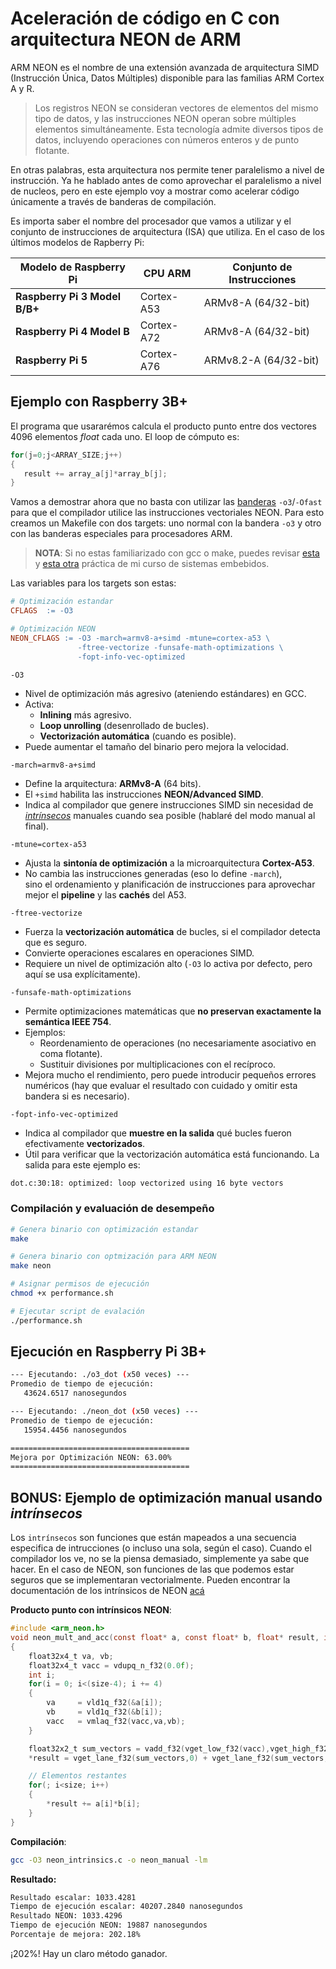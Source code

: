 # Aceleración de código en C con arquitectura NEON de ARM

ARM NEON es el nombre de una extensión avanzada de arquitectura SIMD (Instrucción Única, Datos Múltiples) disponible para las familias ARM Cortex A y R.

> Los registros NEON se consideran vectores de elementos del mismo tipo de datos, y las instrucciones NEON operan sobre múltiples elementos simultáneamente. Esta tecnología admite diversos tipos de datos, incluyendo operaciones con números enteros y de punto flotante.

En otras palabras, esta arquitectura nos permite tener paralelismo a nivel de instrucción. Ya he hablado antes de como aprovechar el paralelismo a nivel de nucleos, pero en este ejemplo voy a mostrar como acelerar código únicamente a través de banderas de compilación.

Es importa saber el nombre del procesador que vamos a utilizar y el conjunto de instrucciones de arquitectura (ISA) que utiliza. En el caso de los últimos modelos de Rapberry Pi:

| Modelo de Raspberry Pi | CPU ARM | Conjunto de Instrucciones |
| ----- | ----- | ----- |
| **Raspberry Pi 3 Model B/B+** | Cortex-A53 | ARMv8-A (64/32-bit) |
| **Raspberry Pi 4 Model B** | Cortex-A72 | ARMv8-A (64/32-bit) |
| **Raspberry Pi 5** | Cortex-A76 | ARMv8.2-A (64/32-bit) |

## Ejemplo con Raspberry 3B+

El programa que usararémos calcula el producto punto entre dos vectores 4096 elementos *float* cada uno. El loop de cómputo es:
```C
for(j=0;j<ARRAY_SIZE;j++)
{
   result += array_a[j]*array_b[j];
}
```
Vamos a demostrar ahora que no basta con utilizar las [banderas](https://gcc.gnu.org/onlinedocs/gcc/Optimize-Options.html) `-o3`/`-Ofast` para que el compilador utilice las instrucciones vectoriales NEON. Para esto creamos un Makefile con dos targets: uno normal con la bandera `-o3` y otro con las banderas especiales para procesadores ARM. 

>**NOTA**: Si no estas familiarizado con gcc o make, puedes revisar [esta](https://github.com/rescurib/Curso_Sistemas_Embebidos/tree/main/CursoSTM32/Lec_2/Practica_2_0) y [esta otra](https://github.com/rescurib/Curso_Sistemas_Embebidos/tree/main/CursoSTM32/Lec_2/Practica_2_1) práctica de mi curso de sistemas embebidos.

Las variables para los targets son estas:
```Makefile
# Optimización estandar
CFLAGS  := -O3

# Optimización NEON
NEON_CFLAGS := -O3 -march=armv8-a+simd -mtune=cortex-a53 \
               -ftree-vectorize -funsafe-math-optimizations \
               -fopt-info-vec-optimized
```

`-O3`
- Nivel de optimización más agresivo (ateniendo estándares) en GCC.  
- Activa:
  - **Inlining** más agresivo.  
  - **Loop unrolling** (desenrollado de bucles).  
  - **Vectorización automática** (cuando es posible).  
- Puede aumentar el tamaño del binario pero mejora la velocidad.

`-march=armv8-a+simd`
- Define la arquitectura: **ARMv8-A** (64 bits).  
- El `+simd` habilita las instrucciones **NEON/Advanced SIMD**.  
- Indica al compilador que genere instrucciones SIMD sin necesidad de *[intrínsecos](https://developer.arm.com/documentation/den0018/a/NEON-Intrinsics/Introduction?lang=en)* manuales cuando sea posible (hablaré del modo manual al final).

`-mtune=cortex-a53`
- Ajusta la **sintonía de optimización** a la microarquitectura **Cortex-A53**.  
- No cambia las instrucciones generadas (eso lo define `-march`),  
  sino el ordenamiento y planificación de instrucciones para aprovechar mejor el **pipeline** y las **cachés** del A53.

`-ftree-vectorize`
- Fuerza la **vectorización automática** de bucles, si el compilador detecta que es seguro.  
- Convierte operaciones escalares en operaciones SIMD.  
- Requiere un nivel de optimización alto (`-O3` lo activa por defecto, pero aquí se usa explícitamente).

`-funsafe-math-optimizations`
- Permite optimizaciones matemáticas que **no preservan exactamente la semántica IEEE 754**.  
- Ejemplos:
  - Reordenamiento de operaciones (no necesariamente asociativo en coma flotante).  
  - Sustituir divisiones por multiplicaciones con el recíproco.  
- Mejora mucho el rendimiento, pero puede introducir pequeños errores numéricos (hay que evaluar el resultado con cuidado y omitir esta bandera si es necesario).

`-fopt-info-vec-optimized`
- Indica al compilador que **muestre en la salida** qué bucles fueron efectivamente **vectorizados**.  
- Útil para verificar que la vectorización automática está funcionando. La salida para este ejemplo es:
```Bash
dot.c:30:18: optimized: loop vectorized using 16 byte vectors
``` 

### Compilación y evaluación de desempeño
```Bash
# Genera binario con optimización estandar
make

# Genera binario con optmización para ARM NEON
make neon

# Asignar permisos de ejecución
chmod +x performance.sh

# Ejecutar script de evalación
./performance.sh
```

## Ejecución en Raspberry Pi 3B+
```Bash
--- Ejecutando: ./o3_dot (x50 veces) ---
Promedio de tiempo de ejecución:
   43624.6517 nanosegundos

--- Ejecutando: ./neon_dot (x50 veces) ---
Promedio de tiempo de ejecución:
   15954.4456 nanosegundos

========================================
Mejora por Optimización NEON: 63.00%
========================================
```

## BONUS: Ejemplo de optimización manual usando *intrínsecos*

Los `intrínsecos` son funciones que están mapeados a una secuencia especifica de intrucciones (o incluso una sola, según el caso). Cuando el compilador los ve, no se la piensa demasiado, simplemente ya sabe que hacer. En el caso de NEON, son funciones de las que podemos estar seguros que se implementaran vectorialmente. Pueden encontrar la documentación de los intrínsicos de NEON [acá](https://developer.arm.com/documentation/dui0491/i/Using-NEON-Support/Intrinsics?lang=en)

**Producto punto con intrínsicos NEON**:
```C
#include <arm_neon.h>
void neon_mult_and_acc(const float* a, const float* b, float* result, int size)
{
    float32x4_t va, vb;
    float32x4_t vacc = vdupq_n_f32(0.0f);
    int i;
    for(i = 0; i<(size-4); i += 4)
    {
        va     = vld1q_f32(&a[i]);
        vb     = vld1q_f32(&b[i]);
        vacc   = vmlaq_f32(vacc,va,vb);
    }

    float32x2_t sum_vectors = vadd_f32(vget_low_f32(vacc),vget_high_f32(vacc));
    *result = vget_lane_f32(sum_vectors,0) + vget_lane_f32(sum_vectors,1);

    // Elementos restantes
    for(; i<size; i++)
    {
        *result += a[i]*b[i];
    }
}
```

**Compilación**:
```Bash
gcc -O3 neon_intrinsics.c -o neon_manual -lm
```

**Resultado:**
```Bash
Resultado escalar: 1033.4281
Tiempo de ejecución escalar: 40207.2840 nanosegundos
Resultado NEON: 1033.4296
Tiempo de ejecución NEON: 19887 nanosegundos
Porcentaje de mejora: 202.18%
```

¡202%! Hay un claro método ganador. 